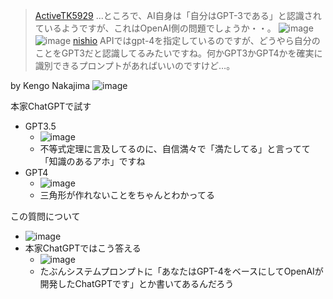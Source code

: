 
> [ActiveTK5929](https://twitter.com/ActiveTK5929/status/1640713653564604418/photo/1) ...ところで、AI自身は「自分はGPT-3である」と認識されているようですが、これはOpenAI側の問題でしょうか・・。
>  ![image](https://pbs.twimg.com/media/FsT8GePaQAEMk04?format=png&name=small#.png) ![image](https://pbs.twimg.com/media/FsT8IMraYAIu_ks?format=png&name=small#.png)
> [nishio](https://twitter.com/nishio/status/1640714763654303745) APIではgpt-4を指定しているのですが、どうやら自分のことをGPT3だと認識してるみたいですね。何かGPT3かGPT4かを確実に識別できるプロンプトがあればいいのですけど…。

by Kengo Nakajima
![image](https://gyazo.com/bb2e34644d87aeefc185c752fc21cc90/thumb/1000)

本家ChatGPTで試す
- GPT3.5
    - ![image](https://gyazo.com/1d002c9f6a112d3d6bb3cfa4c99ab628/thumb/1000)
    - 不等式定理に言及してるのに、自信満々で「満たしてる」と言ってて「知識のあるアホ」ですね
- GPT4
    - ![image](https://gyazo.com/5539e3f93742db9f498ce3d7c254f58a/thumb/1000)
    - 三角形が作れないことをちゃんとわかってる

この質問について
- ![image](https://gyazo.com/caf8d088da79853c0fd1cd756a218e99/thumb/1000)
- 本家ChatGPTではこう答える
    - ![image](https://gyazo.com/41cbee0c66852301d1201f7e3bfb1bb5/thumb/1000)
    - たぶんシステムプロンプトに「あなたはGPT-4をベースにしてOpenAIが開発したChatGPTです」とか書いてあるんだろう
